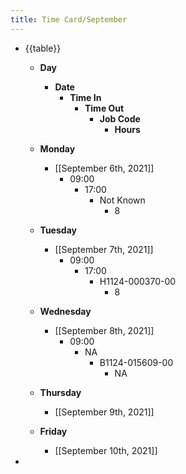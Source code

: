 ```yaml
---
title: Time Card/September
---
```


- {{table}}
	 - **Day**
		 - **Date**
			 - **Time In**
				 - **Time Out**
					 - **Job Code**
						 - **Hours**

	 - **Monday**
		 - [[September 6th, 2021]]
			 - 09:00
				 - 17:00
					 - Not Known
						 - 8

	 - **Tuesday**
		 - [[September 7th, 2021]]
			 - 09:00
				 - 17:00
					 - H1124-000370-00
						 - 8

	 - **Wednesday**
		 - [[September 8th, 2021]]
			 - 09:00
				 - NA
					 - B1124-015609-00
						 - NA

	 - **Thursday**
		 - [[September 9th, 2021]]

	 - **Friday**
		 - [[September 10th, 2021]]

- 
